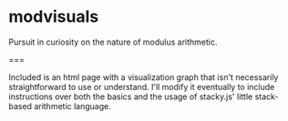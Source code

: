 modvisuals
==========

Pursuit in curiosity on the nature of modulus arithmetic.

===

Included is an html page with a visualization graph that isn't necessarily straightforward to use or understand.  I'll modify it eventually to include instructions over both the basics and the usage of stacky.js' little stack-based arithmetic language.
